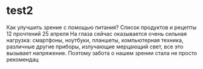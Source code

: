 # test2
Как улучшить зрение с помощью питания? Список продуктов и рецепты 12 прочтений 25 апреля На глаза сейчас оказывается очень сильная нагрузка: смартфоны, ноутбуки, планшеты, компьютерная техника, различные другие приборы, излучающие мерцающий свет, все это вызывает напряжение. Поэтому забота о нашем зрении стала не просто рекомендац
